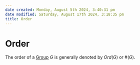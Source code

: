 ```yaml
---  
date created: Monday, August 5th 2024, 3:40:31 pm  
date modified: Saturday, August 17th 2024, 3:18:35 pm  
title: Order  
---  
```

# Order  
The order of a [Group](./Group.md) $G$ is generally denoted by $Ord(G)$ or $\#(G)$.  
